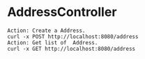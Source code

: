# AddressController
```
Action: Create a Address.
curl -x POST http://localhost:8080/address
Action: Get list of  Address.
curl -x GET http://localhost:8080/address
```
